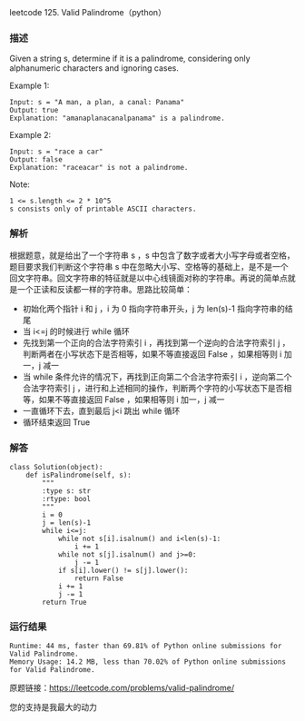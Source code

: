 leetcode  125. Valid Palindrome（python）

### 描述

Given a string s, determine if it is a palindrome, considering only alphanumeric characters and ignoring cases.





Example 1:

	Input: s = "A man, a plan, a canal: Panama"
	Output: true
	Explanation: "amanaplanacanalpanama" is a palindrome.

	
Example 2:

	Input: s = "race a car"
	Output: false
	Explanation: "raceacar" is not a palindrome.





Note:

	1 <= s.length <= 2 * 10^5
	s consists only of printable ASCII characters.


### 解析


根据题意，就是给出了一个字符串 s ，s 中包含了数字或者大小写字母或者空格，题目要求我们判断这个字符串 s 中在忽略大小写、空格等的基础上，是不是一个回文字符串。回文字符串的特征就是以中心线镜面对称的字符串。再说的简单点就是一个正读和反读都一样的字符串。思路比较简单：

* 初始化两个指针 i 和 j ，i 为 0 指向字符串开头，j 为 len(s)-1 指向字符串的结尾
* 当 i<=j 的时候进行 while 循环
* 先找到第一个正向的合法字符索引 i ，再找到第一个逆向的合法字符索引 j ，判断两者在小写状态下是否相等，如果不等直接返回 False ，如果相等则 i 加一，j 减一
* 当 while 条件允许的情况下，再找到正向第二个合法字符索引 i ，逆向第二个合法字符索引 j ，进行和上述相同的操作，判断两个字符的小写状态下是否相等，如果不等直接返回 False ，如果相等则 i 加一，j 减一
* 一直循环下去，直到最后 j<i 跳出 while 循环
* 循环结束返回 True


### 解答
				
	class Solution(object):
	    def isPalindrome(self, s):
	        """
	        :type s: str
	        :rtype: bool
	        """
	        i = 0
	        j = len(s)-1
	        while i<=j:
	            while not s[i].isalnum() and i<len(s)-1:
	                i += 1
	            while not s[j].isalnum() and j>=0:
	                j -= 1
	            if s[i].lower() != s[j].lower():
	                return False
	            i += 1
	            j -= 1
	        return True
	                
	                

            	      
			
### 运行结果

	Runtime: 44 ms, faster than 69.81% of Python online submissions for Valid Palindrome.
	Memory Usage: 14.2 MB, less than 70.02% of Python online submissions for Valid Palindrome.


原题链接：https://leetcode.com/problems/valid-palindrome/



您的支持是我最大的动力
